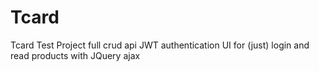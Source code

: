 # Tcard
Tcard Test Project
full crud api JWT authentication
UI for (just) login and read products with JQuery ajax
